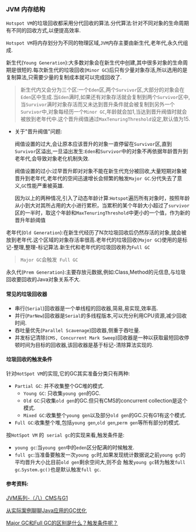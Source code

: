 ### JVM 内存结构

`Hotspot VM`的垃圾回收都采用分代回收的算法.分代算法:针对不同对象的生命周期有不同的回收方式,以便提高效率.

`Hotspot VM`将内存划分为不同的物理区域,`JVM`内存主要由新生代,老年代,永久代组成.

新生代(`Young Generation`):大多数对象会在新生代中创建,其中很多对象的生命周期是很短的.每次新生代的垃圾回收(`Minor GC`)后只有少量对象存活,所以选用的是复制算法,只需要少量的复制成本就可以完成回收了.

> 新生代内又会分为三个区:一个`Eden`区,两个`Survivor`区,大部分的对象会在`Eden`区中生成.当`Eden`满时,如果还有对象存活就会复制到两个`Survivor`区中,当`Survivor`满时对象存活而又未达到晋升条件就会被复制到另外一个`Survivor`中,对象每经历一个`Minor GC`,年龄就会加1,当达到晋升阀值时就会被放到老年代中.这个晋升阀值通过`MaxTenuringThreshold`设定,默认值为15.

- 关于"晋升阀值"问题:

  阀值设置的过大,会让原本应该晋升的对象一直停留在`Survivor`区,直到`Survivor`区溢出,一旦溢出发生:`Eden`和`Survivor`中的对象不再依据年龄晋升到老年代,会导致对象老化机制失效.

  阀值设置的过小:过早晋升即对对象不能在新生代充分被回收,大量短期对象被晋升到老年代,老年代的空间迅速增长会频繁的触发`Major GC`.分代失去了意义,`GC`性能严重被英雄.

  因为以上的两种情况,引入了动态年龄计算:`Hotspot`遍历所有对象时，按照年龄从小到大对其所占用的大小进行累积，当累积的某个年龄大小超过了`survivor`区的一半时，取这个年龄和`MaxTenuringThreshold`中更小的一个值，作为新的晋升年龄阈值

老年代(`Old Generation`):在新生代经历了N次垃圾回收后仍然存活的对象,就会被放到老年代.这个区域的对象存活率很高.老年代的垃圾回收(`Major GC`)使用的是标记-整理,整理-标记算法.新生代和老年代的垃圾回收称为`Full GC`

> `Major GC`会触发` Full GC`

永久代(`Prem Generation`):主要存放元数据,例如:Class,Method的元信息,与垃圾回收要回收的Java对象关系不大.

#### 常见的垃圾回收器

- 串行(`Serial`)回收器是一个单线程的回收器,简易,易实现,效率高.
- 并行(`ParNew`)回收器是`Serial`的多线程版本,可以充分利用CPU资源,减少回收时间.
- 吞吐量优先(`Parallel Scavenage`)回收器,侧重于吞吐量.
- 并发标记清除(`CMS, Concurrent Mark Sweep`)回收器是一种以获取最短回收停顿时间为目标的回收器,该回收器是基于标记-清除算法实现的.

#### 垃圾回收的触发条件

针对`HotSpot VM`的实现,它的GC其实准备分类只有两种:

- `Partial GC`: 并不收集整个GC堆的模式.
  - `Young GC`: 只收集`young gen`的GC.
  - `Old GC`:只收集`old gen`的GC.但只有CMS的concurrent collection是这个模式.
  - `Mixed GC`:收集整个`young gen`以及部分`old gen`的GC.只有G1有这个模式.
- `Full GC`:收集整个堆,包括`young gen`,`old gen`,`perm gen`等所有部分的模式.

按`HotSpot VM` 的` serial gc`的实现来看,触发条件是:

- `young gc`:当`young gen`中的`eden`区分配满的时候触发.
- `full gc`:当准备要触发一次`young gc`时,如果发现统计数据说之前`young gc`的平均晋升大小比目前`old gen`剩余空间大,则不会 触发`young gc`转为触发`full gc`.`System.gc()`也是默认触发`full gc`.

#### 参考资料:

[JVM系列-（八）CMS与G1](https://zhuanlan.zhihu.com/p/52544311)

[从实际案例聊聊Java应用的GC优化](https://tech.meituan.com/2017/12/29/jvm-optimize.html)

[Major GC和Full GC的区别是什么？触发条件呢？](https://www.zhihu.com/question/41922036)

